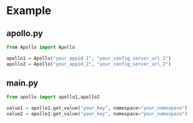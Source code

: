 # Example

## apollo.py

```python
from Apollo import Apollo

apollo1 = Apollo("your_appid_1", "your_config_server_url_1")
apollo2 = Apollo("your_appid_2", "your_config_server_url_2")
```

## main.py
```python
from apollo import apollo1,apollo2

value1 = apollo1.get_value("your_key", namespace="your_namespace")
value2 = apollo1.get_value("your_key", namespace="your_namespace")
```
